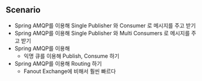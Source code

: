 ## Scenario

* Spring AMQP를 이용해 Single Publisher 와 Consumer 로 메시지를 주고 받기
* Spring AMQP를 이용해 Single Publisher 와 Multi Consumers 로 메시지를 주고 받기
* Spring AMQP를 이용해 
  * 익명 큐를 이용해 Publish, Consume 하기
* Spring AMQP를 이용해 Routing 하기
  * Fanout Exchange에 비해서 훨씬 빠르다